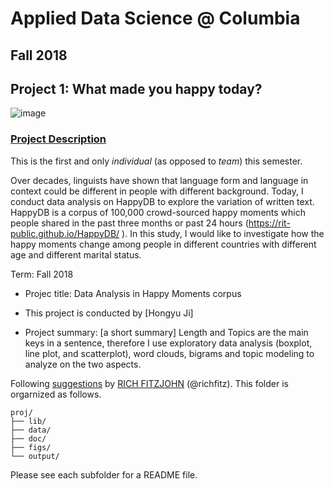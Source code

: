 # Applied Data Science @ Columbia
## Fall 2018
## Project 1: What made you happy today?

![image](figs/title.jpeg)

### [Project Description](doc/)
This is the first and only *individual* (as opposed to *team*) this semester. 

Over decades, linguists have shown that language form and language in context could be different in people with different background. Today, I conduct data analysis on HappyDB to explore the variation of written text. HappyDB is a corpus of 100,000 crowd-sourced happy moments which people shared in the past three months or past 24 hours (https://rit-public.github.io/HappyDB/ ). In this study, I would like to investigate how the happy moments change among people in different countries with different age and different marital status.

Term: Fall 2018

+ Projec title:  Data Analysis in Happy Moments corpus
+ This project is conducted by [Hongyu Ji]

+ Project summary: [a short summary] Length and Topics are the main keys in a sentence, therefore I use exploratory data analysis (boxplot, line plot, and scatterplot), word clouds, bigrams and topic modeling to analyze on the two aspects.  


Following [suggestions](http://nicercode.github.io/blog/2013-04-05-projects/) by [RICH FITZJOHN](http://nicercode.github.io/about/#Team) (@richfitz). This folder is orgarnized as follows.

```
proj/
├── lib/
├── data/
├── doc/
├── figs/
└── output/
```

Please see each subfolder for a README file.
